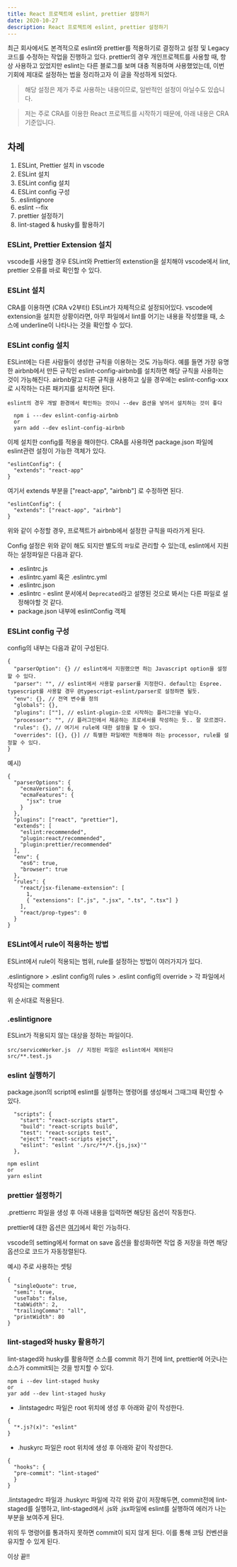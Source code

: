```yaml
---
title: React 프로젝트에 eslint, prettier 설정하기
date: 2020-10-27
description: React 프로젝트에 eslint, prettier 설정하기
---
```


최근 회사에서도 본격적으로 eslint와 prettier를 적용하기로 결정하고 설정 및 Legacy 코드를 수정하는 작업을 진행하고 있다. prettier의 경우 개인프로젝트를 사용할 때, 항상 사용하고 있었지만 eslint는 다른 블로그를 보며 대충 적용하며 사용했었는데, 이번 기회에 제대로 설정하는 법을 정리하고자 이 글을 작성하게 되었다.

> 해당 설정은 제가 주로 사용하는 내용이므로, 일반적인 설정이 아닐수도 있습니다.

> 저는 주로 CRA를 이용한 React 프로젝트를 시작하기 때문에, 아래 내용은 CRA 기준입니다.

## 차례

1. ESLint, Prettier 설치 in vscode
2. ESLint 설치
3. ESLint config 설치
4. ESLint config 구성
5. .eslintignore
6. eslint --fix
7. prettier 설정하기
8. lint-staged & husky를 활용하기

### ESLint, Prettier Extension 설치

vscode를 사용할 경우 ESLint와 Prettier의 extenstion을 설치해야 vscode에서 lint, prettier 오류를 바로 확인할 수 있다.

### ESLint 설치

CRA를 이용하면 (CRA v2부터) ESLint가 자체적으로 설정되어있다. vscode에 extension을 설치한 상황이라면, 아무 파일에서 lint를 어기는 내용을 작성했을 때, 소스에 underline이 나타나는 것을 확인할 수 있다.

<!-- ![img1](../images/img1.png) -->

### ESLint config 설치

ESLint에는 다른 사람들이 생성한 규칙을 이용하는 것도 가능하다. 예를 들면 가장 유명한 airbnb에서 만든 규칙인 eslint-config-airbnb를 설치하면 해당 규칙을 사용하는 것이 가능해진다. airbnb말고 다른 규칙을 사용하고 싶을 경우에는 eslint-config-xxx로 시작하는 다른 패키지를 설치하면 된다.

`eslint의 경우 개발 환경에서 확인하는 것이니 --dev 옵션을 넣어서 설치하는 것이 좋다`

```
  npm i ---dev eslint-config-airbnb
  or
  yarn add --dev eslint-config-airbnb
```

이제 설치한 config를 적용을 해야한다. CRA를 사용하면 package.json 파일에 eslint관련 설정이 가능한 객체가 있다.

```
"eslintConfig": {
  "extends": "react-app"
}
```

여기서 extends 부분을 ["react-app", "airbnb"] 로 수정하면 된다.

```
"eslintConfig": {
  "extends": ["react-app", "airbnb"]
}
```

위와 같이 수정할 경우, 프로젝트가 airbnb에서 설정한 규칙을 따라가게 된다.

Config 설정은 위와 같이 해도 되지만 별도의 `파일`로 관리할 수 있는데, eslint에서 지원하는 설정파일은 다음과 같다.

- .eslintrc.js
- .eslintrc.yaml 혹은 .eslintrc.yml
- .eslintrc.json
- .eslintrc - eslint 문서에서 `Deprecated`라고 설명된 것으로 봐서는 다른 파일로 설정해야할 것 같다.
- package.json 내부에 eslintConfig 객체

### ESLint config 구성

config의 내부는 다음과 같이 구성된다.

```
{
  "parserOption": {} // eslint에서 지원했으면 하는 Javascript option을 설정할 수 있다.
  "parser": "", // eslint에서 사용할 parser를 지정한다. default는 Espree. typescript를 사용할 경우 @typescript-eslint/parser로 설정하면 될듯.
  "env": {}, // 전역 변수를 정의
  "globals": {},
  "plugins": [""], // eslint-plugin-으로 시작하는 플러그인을 넣는다.
  "processor": "", // 플러그인에서 제공하는 프로세서를 작성하는 듯.. 잘 모르겠다.
  "rules": {}, // 여기서 rule에 대한 설정을 할 수 있다.
  "overrides": [{}, {}] // 특별한 파일에만 적용해야 하는 processor, rule를 설정할 수 있다.
}
```

예시)

```
{
  "parserOptions": {
    "ecmaVersion": 6,
    "ecmaFeatures": {
      "jsx": true
    }
  },
  "plugins": ["react", "prettier"],
  "extends": [
    "eslint:recommended",
    "plugin:react/recommended",
    "plugin:prettier/recommended"
  ],
  "env": {
    "es6": true,
    "browser": true
  },
  "rules": {
    "react/jsx-filename-extension": [
      1,
      { "extensions": [".js", ".jsx", ".ts", ".tsx"] }
    ],
    "react/prop-types": 0
  }
}
```

### ESLint에서 rule이 적용하는 방법

ESLint에서 rule이 적용되는 범위, rule를 설정하는 방법이 여러가지가 있다.

.eslintignore > .eslint config의 rules > .eslint config의 override > 각 파일에서 작성되는 comment

위 순서대로 적용된다.

### .eslintignore

ESLint가 적용되지 않는 대상을 정하는 파일이다.

```
src/serviceWorker.js  // 지정된 파일은 eslint에서 제외된다
src/**.test.js
```

### eslint 실행하기

package.json의 script에 eslint를 실행하는 명령어를 생성해서 그때그때 확인할 수 있다.

```
  "scripts": {
    "start": "react-scripts start",
    "build": "react-scripts build",
    "test": "react-scripts test",
    "eject": "react-scripts eject",
    "eslint": "eslint './src/**/*.{js,jsx}'"
  },
```

```
npm eslint
or
yarn eslint
```

<!-- 예시)

![](./img/img2.png) -->

### prettier 설정하기

.prettierrc 파일을 생성 후 아래 내용을 입력하면 해당된 옵션이 작동한다.

prettier에 대한 옵션은 [여기](https://prettier.io/docs/en/options.html)에서 확인 가능하다.

vscode의 setting에서 format on save 옵션을 활성화하면 작업 중 저장을 하면 해당 옵션으로 코드가 자동정렬된다.

예시) 주로 사용하는 셋팅

```
{
  "singleQuote": true,
  "semi": true,
  "useTabs": false,
  "tabWidth": 2,
  "trailingComma": "all",
  "printWidth": 80
}

```

### lint-staged와 husky 활용하기

lint-staged와 husky를 활용하면 소스를 commit 하기 전에 lint, prettier에 어긋나는 소스가 commit되는 것을 방지할 수 있다.

```
npm i --dev lint-staged husky
or
yar add --dev lint-staged husky
```

- .lintstagedrc 파일은 root 위치에 생성 후 아래와 같이 작성한다.

```
{
  "*.js?(x)": "eslint"
}
```

- .huskyrc 파일은 root 위치에 생성 후 아래와 같이 작성한다.

```
{
  "hooks": {
  "pre-commit": "lint-staged"
  }
}
```

.lintstagedrc 파일과 .huskyrc 파일에 각각 위와 같이 저장해두면, commit전에 lint-staged를 실행하고, lint-staged에서 .js와 .jsx파일에 eslint를 실행하여 에러가 나는 부분을 보여주게 된다.

위의 두 명령어를 통과하지 못하면 commit이 되지 않게 된다. 이를 통해 코팅 컨벤션을 유지할 수 있게 된다.

이상 끝!!
